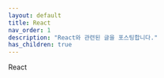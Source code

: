 ```yaml
---
layout: default
title: React
nav_order: 1
description: "React와 관련된 글을 포스팅합니다."
has_children: true
---
```

React